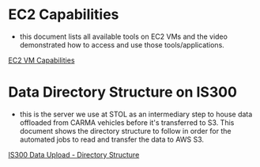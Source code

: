 # EC2 Capabilities
- this document lists all available tools on EC2 VMs and the video demonstrated how to access and use those tools/applications.

[EC2 VM Capabilities](https://usdot-carma.atlassian.net/wiki/spaces/CRMALN/pages/edit-v2/1514012673)



# Data Directory Structure on IS300
- this is the server we use at STOL as an intermediary step to house data offloaded from CARMA vehicles before it's transferred to S3. This document shows the directory structure to follow in order for the automated jobs to read and transfer the data to AWS S3.

[IS300 Data Upload - Directory Structure](https://usdot-carma.atlassian.net/wiki/spaces/CRMALN/pages/1468923913/IS300+Data+Upload+-+Directory+Structure)

